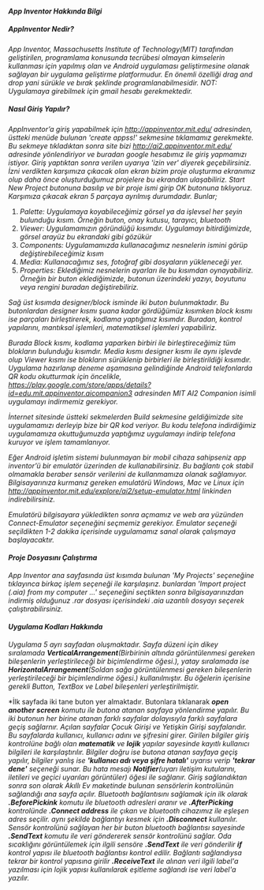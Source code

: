 #### *App Inventor Hakkında Bilgi* 
##### *AppInventor Nedir?*
*App Inventor, Massachusetts Institute of Technology(MIT) tarafından geliştirilen, programlama konusunda tecrübesi olmayan kimselerin kullanması için yapılmış olan ve Android uygulaması geliştirmesine olanak sağlayan bir uygulama geliştirme platformudur. En önemli özelliği drag and drop yani sürükle ve bırak şeklinde programlanabilmesidir.
NOT: Uygulamaya girebilmek için gmail hesabı gerekmektedir.*
##### *Nasıl Giriş Yapılır?*
*AppInventor’a giriş yapabilmek için http://appinventor.mit.edu/ adresinden, üstteki menüde bulunan 'create appss!' sekmesine tıklamamız gerekmekte.*
*Bu sekmeye tıkladıktan sonra site bizi http://ai2.appinventor.mit.edu/ adresinde yönlendiriyor ve buradan google hesabımız ile giriş yapmamızı istiyor. Giriş yaptıktan sonra verilen uyarıya 'izin ver' diyerek geçebilirsiniz.
İzni verdikten karşımıza çıkacak olan ekran bizim proje oluşturma ekranımız olup daha önce oluşturduğumuz projelere bu ekrandan ulaşabiliriz.*
*Start New Project butonuna basılıp ve bir proje ismi girip OK butonuna tıklıyoruz.
Karşımıza çıkacak ekran 5 parçaya ayrılmış durumdadır. Bunlar;*
1. *Palette: Uygulamaya koyabileceğimiz görsel ya da işlevsel her şeyin bulunduğu kısım. Örneğin buton, onay kutusu, tarayıcı, bluetooth*
2. *Viewer: Uygulamamızın göründüğü kısımdır. Uygulamayı bitirdiğimizde, görsel arayüz bu ekrandaki gibi gözükür*
3. *Components: Uygulamamızda kullanacağımız nesnelerin ismini görüp değiştirebileceğimiz kısım*
4. *Media: Kullanacağımız ses, fotoğraf gibi dosyaların yükleneceği yer.*
5. *Properties: Eklediğimiz nesnelerin ayarları ile bu kısımdan oynayabiliriz. Örneğin bir buton eklediğimizde, butonun üzerindeki yazıyı, boyutunu veya rengini buradan değiştirebiliriz.*

*Sağ üst kısımda designer/block isminde iki buton bulunmaktadır. Bu butonlardan designer kısmı şuana kadar gördüğümüz kısımken block kısmı ise parçaları birleştirerek, kodlama yaptığımız kısımdır. Buradan, kontrol yapılarını, mantıksal işlemleri, matematiksel işlemleri yapabiliriz.*
   
*Burada Block kısmı, kodlama yaparken birbiri ile birleştireceğimiz tüm blokların bulunduğu kısımdır. Media kısmı designer kısmı ile aynı işlevde olup Viewer kısmı ise blokların sürüklenip birbirleri ile birleştirildiği kısımdır.
Uygulama hazırlanıp deneme aşamasına gelindiğinde Android telefonlarda QR kodu okutturmak için öncelikle, https://play.google.com/store/apps/details?id=edu.mit.appinventor.aicompanion3 adresinden MIT AI2 Companion isimli uygulamayı indirmemiz gerekiyor.*

*İnternet sitesinde üstteki sekmelerden Build sekmesine geldiğimizde site uygulamamızı derleyip bize bir QR kod veriyor. Bu kodu telefona indirdiğimiz uygulamamıza okuttuğumuzda yaptığımız uygulamayı indirip telefona kuruyor ve işlem tamamlanıyor.*

*Eğer Android işletim sistemi bulunmayan bir mobil cihaza sahipseniz app inventor’ü bir emulatör üzerinden de kullanabilirsiniz. Bu bağlantı çok stabil olmamakla beraber sensör verilerini de kullanmamıza olanak sağlamıyor. Bilgisayarınıza kurmanız gereken emulatörü Windows, Mac ve Linux için  http://appinventor.mit.edu/explore/ai2/setup-emulator.html linkinden indirebilirsiniz.*
   
*Emulatörü bilgisayara yükledikten sonra açmamız ve web ara yüzünden Connect-Emulator seçeneğini seçmemiz gerekiyor. Emulator seçeneği seçildikten 1-2 dakika içerisinde uygulamamız sanal olarak çalışmaya başlayacaktır.*
#### *Proje Dosyasını Çalıştırma*
*App Inventor ana sayfasında üst kısımda bulunan 'My Projects' seçeneğine tıklayınca birkaç işlem seçeneği ile karşılaşırız. bunlardan 'Import project (.aia) from my computer ...' seçeneğini seçtikten sonra bilgisayarınızdan indirmiş olduğunuz .rar dosyası içerisindeki .aia uzantılı dosyayı seçerek çalıştırabilirsiniz.*

#### *Uygulama Kodları Hakkında*
*Uygulama 5 ayrı sayfadan oluşmaktadır. Sayfa düzeni için dikey sıralamada **VerticalArrangement**(Birbirinin altında görüntülenmesi gereken bileşenlerin yerleştirileceği bir biçimlendirme öğesi.), yatay sıralamada ise **HorizontalArrangement**(Soldan sağa görüntülenmesi gereken bileşenlerin yerleştirileceği bir biçimlendirme öğesi.) kullanılmıştır. Bu öğelerin içerisine gerekli Button, TextBox ve Label bileşenleri yerleştirilmiştir.*

*İlk sayfada iki tane buton yer almaktadır.  Butonlara tıklanarak ***open another screen** komutu ile butona atanan sayfaya yönlendirme yapılır. Bu iki butonun her birine atanan farklı sayfalar dolayısıyla farklı sayfalara geçiş sağlarnır. Açılan sayfalar Çocuk Girişi ve Yetişkin Girişi sayfalarıdır. Bu sayfalarda kullanıcı, kullanıcı adını ve şifresini girer. Girilen bilgiler giriş kontrolüne bağlı olan **matematik** ve **lojik** yapılar sayesinde kayıtlı kullanıcı bilgileri ile karşılaştırılır. Bilgiler doğru ise butona atanan sayfaya geçiş yapılır, bilgiler yanlış ise **'kullanıcı adı veya şifre hatalı'** uyarısı verip **'tekrar dene'** seçeneği sunar. Bu hata mesajı **Notifier**(uyarı iletişim kutularını, iletileri ve geçici uyarıları görüntüler) öğesi ile sağlanır. Giriş sağlandıktan sonra son olarak Akıllı Ev maketinde bulunan sensörlerin kontrolünün sağlandığı ana sayfa açılır. Bluetooth bağlantısını sağlamak için ilk olarak **.BeforePickink** komutu ile bluetooth adresleri aranır ve **.AfterPicking** kontrolünde **.Connect address** ile çıkan ve bluetooth cihazımız ile eşleşen adres seçilir. aynı şekilde bağlantıyı kesmek için **.Disconnect** kullanılır. Sensör kontrolünü sağlayan her bir buton bluetooth bağlantısı sayesinde **.SendText** komutu ile veri göndererek sensör kontrolünü sağlar. Oda sıcaklığını görüntülemek için ilgili sensöre **.SendText** ile veri gönderilir **if** kontrol yapısı ile bluetooth bağlantısı kontrol edilir. Bağlantı sağlandıysa tekrar bir kontrol yapısına girilir **.ReceiveText** ile  alınan veri ilgili label'a yazılması için lojik yapısı kullanılarak eşitleme sağlandı ise veri label'a yazılır.* 
